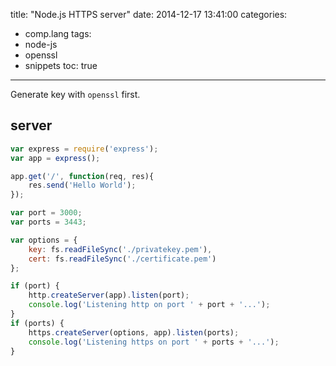 title: "Node.js HTTPS server"
date: 2014-12-17 13:41:00
categories:
- comp.lang
tags:
- node-js
- openssl
- snippets
toc: true
---

Generate key with `openssl` first.

## server

```javascript http-server.js
var express = require('express');
var app = express();

app.get('/', function(req, res){
    res.send('Hello World');
});

var port = 3000;
var ports = 3443;

var options = {
    key: fs.readFileSync('./privatekey.pem'),
    cert: fs.readFileSync('./certificate.pem')
};

if (port) {
    http.createServer(app).listen(port);
    console.log('Listening http on port ' + port + '...');
}
if (ports) {
    https.createServer(options, app).listen(ports);
    console.log('Listening https on port ' + ports + '...');
}
```
